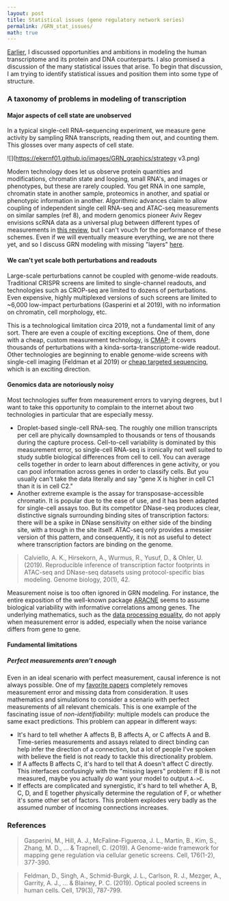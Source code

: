 ```yaml
---
layout: post
title: Statistical issues (gene regulatory network series)
permalink: /GRN_stat_issues/
math: true
---
```


[Earlier](https://ekernf01.github.io/GRN_intro), I discussed opportunities and ambitions in modeling the human transcriptome and its protein and DNA counterparts. I also promised a discussion of the many statistical issues that arise. To begin that discussion, I am trying to identify statistical issues and position them into some type of structure.

### A taxonomy of problems in modeling of transcription

#### Major aspects of cell state are unobserved

In a typical single-cell RNA-sequencing experiment, we measure gene activity by sampling RNA transcripts, reading them out, and counting them. This glosses over many aspects of cell state. 


![](https://ekernf01.github.io/images/GRN_graphics/strategy v3.png)

Modern technology does let us observe protein quantities and modifications, chromatin state and looping, small RNA's, and images or phenotypes, but these are rarely coupled. You get RNA in one sample, chromatin state in another sample, proteomics in another, and spatial or phenotypic information in another. Algorithmic advances claim to allow coupling of independent single cell RNA-seq and ATAC-seq measurements on similar samples (ref 8), and modern genomics pioneer Aviv Regev envisions scRNA data as a universal plug between different types of measurements in [this review](https://www.nature.com/articles/nature21350), but I can't vouch for the performance of these schemes. Even if we will eventually measure everything, we are not there yet, and so I discuss GRN modeling with missing "layers" [here](https://ekernf01.github.io/GRN_missing). 

#### We can't yet scale both perturbations and readouts

 Large-scale perturbations cannot be coupled with genome-wide readouts. Traditional CRISPR screens are limited to single-channel readouts, and technologies such as CROP-seq are limited to dozens of perturbations. Even expensive, highly multiplexed versions of such screens are limited to ~6,000 low-impact perturbations (Gasperini et al 2019), with no information on chromatin, cell morphology, etc. 

This is a technological limitation circa 2019, not a fundamental limit of any sort. There are even a couple of exciting exceptions. One of them, done with a cheap, custom measurement technology, is [CMAP](https://clue.io/cmap); it covers thousands of perturbations with a kinda-sorta-transcriptome-wide readout. Other technologies are beginning to enable genome-wide screens with single-cell imaging (Feldman et al 2019) or [cheap targeted sequencing](https://www.biorxiv.org/content/10.1101/2020.06.01.128314v1), which is an exciting direction. 

#### Genomics data are notoriously noisy

Most technologies suffer from measurement errors to varying degrees, but I want to take this opportunity to complain to the internet about two technologies in particular that are especially messy. 

- Droplet-based single-cell RNA-seq. The roughly one million transcripts per cell are phyically downsampled to thousands or tens of thousands during the capture process. Cell-to-cell variability is dominated by this measurement error, so single-cell RNA-seq is ironically not well suited to study subtle biological differences from cell to cell. You can average cells together in order to learn about differences in gene activity, or you can pool information across genes in order to classify cells. But you usually can't take the data literally and say "gene X is higher in cell C1 than it is in cell C2."
- Another extreme example is the assay for transposase-accessible chromatin. It is popular due to the ease of use, and it has been adapted for single-cell assays too. But its competitor DNase-seq produces clear, distinctive signals surrounding binding sites of transcription factors: there will be a spike in DNase sensitivity on either side of the binding site, with a trough in the site itself. ATAC-seq only provides a messier version of this pattern, and consequently, it is not as useful to detect where transcription factors are binding on the genome.

 > Calviello, A. K., Hirsekorn, A., Wurmus, R., Yusuf, D., & Ohler, U. (2019). Reproducible inference of transcription factor footprints in ATAC-seq and DNase-seq datasets using protocol-specific bias modeling. Genome biology, 20(1), 42.

Measurement noise is too often ignored in GRN modeling. For instance, the entire exposition of the well-known package [ARACNE](https://www.ncbi.nlm.nih.gov/pmc/articles/PMC1810318/#B14) seems to assume biological variability with informative correlations among genes. The underlying mathematics, such as the [data processing equality](https://en.wikipedia.org/wiki/Data_processing_inequality), do not apply when measurement error is added, especially when the noise variance differs from gene to gene. 

#### Fundamental limitations

##### Perfect measurements aren't enough

Even in an ideal scenario with perfect measurement, causal inference is not always possible. One of my [favorite papers](https://ekernf01.github.io/GRN_akutsu) completely removes measurement error and missing data from consideration. It uses mathematics and simulations to consider a scenario with perfect measurements of all relevant chemicals. This is one example of the fascinating issue of *non-identifiability*: multiple models can produce the same exact predictions. This problem can appear in different ways:

- It's hard to tell whether A affects B, B affects A, or C affects A and B. Time-series measurements and assays related to direct binding can help infer the direction of a connection, but a lot of people I've spoken with believe the field is not ready to tackle this directionality problem. 
- If A affects B affects C, it's hard to tell that A doesn't affect C directly. This interfaces confusingly with the "missing layers" problem: if B is not measured, maybe you actually *do* want your model to output `A->C`.
- If effects are complicated and synergistic, it's hard to tell whether A, B, C, D, and E together physically determine the regulation of F, or whether it's some other set of factors. This problem explodes very badly as the assumed number of incoming connections increases. 


### References

> Gasperini, M., Hill, A. J., McFaline-Figueroa, J. L., Martin, B., Kim, S., Zhang, M. D., ... & Trapnell, C. (2019). A Genome-wide framework for mapping gene regulation via cellular genetic screens. Cell, 176(1-2), 377-390.

> Feldman, D., Singh, A., Schmid-Burgk, J. L., Carlson, R. J., Mezger, A., Garrity, A. J., ... & Blainey, P. C. (2019). Optical pooled screens in human cells. Cell, 179(3), 787-799.
